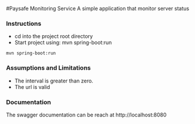 #Paysafe Monitoring Service
A simple application that monitor server status

### Instructions

- cd into the project root directory
- Start project using: mvn spring-boot:run
```
mvn spring-boot:run
```

### Assumptions and Limitations
- The interval is greater than zero.
- The url is valid

### Documentation
The swagger documentation can be reach at http://localhost:8080
